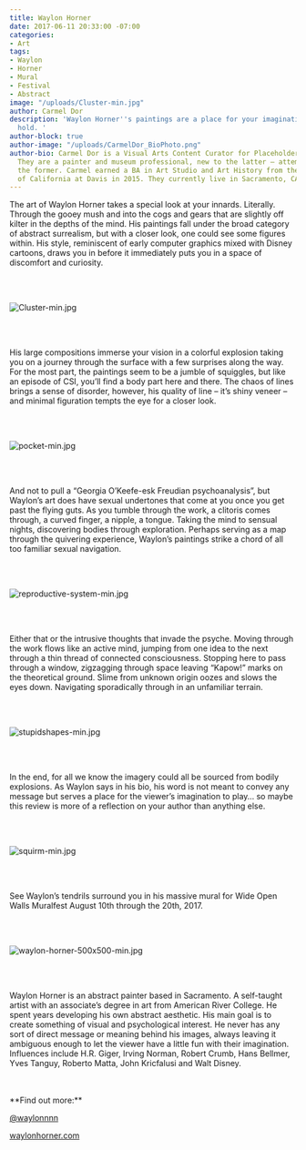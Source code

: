 ```yaml
---
title: Waylon Horner
date: 2017-06-11 20:33:00 -07:00
categories:
- Art
tags:
- Waylon
- Horner
- Mural
- Festival
- Abstract
image: "/uploads/Cluster-min.jpg"
author: Carmel Dor
description: 'Waylon Horner''s paintings are a place for your imagination to take
  hold. '
author-block: true
author-image: "/uploads/CarmelDor_BioPhoto.png"
author-bio: Carmel Dor is a Visual Arts Content Curator for Placeholder Magazine.
  They are a painter and museum professional, new to the latter – attempting to navigate
  the former. Carmel earned a BA in Art Studio and Art History from the University
  of California at Davis in 2015. They currently live in Sacramento, CA.
---
```


The art of Waylon Horner takes a special look at your innards. Literally. Through the gooey mush and into the cogs and gears that are slightly off kilter in the depths of the mind. His paintings fall under the broad category of abstract surrealism, but with a closer look, one could see some figures within. His style, reminiscent of early computer graphics mixed with Disney cartoons, draws you in before it immediately puts you in a space of discomfort and curiosity.

<br>
<br>

![Cluster-min.jpg](/uploads/Cluster-min.jpg)

<br>
<br>

His large compositions immerse your vision in a colorful explosion taking you on a journey through the surface with a few surprises along the way. For the most part, the paintings seem to be a jumble of squiggles, but like an episode of CSI, you’ll find a body part here and there. The chaos of lines brings a sense of disorder, however, his quality of line – it’s shiny veneer – and minimal figuration tempts the eye for a closer look. 

<br>
<br>

![pocket-min.jpg](/uploads/pocket-min.jpg)

<br>
<br>

And not to pull a “Georgia O’Keefe-esk Freudian psychoanalysis”, but Waylon’s art does have sexual undertones that come at you once you get past the flying guts. As you tumble through the work, a clitoris comes through, a curved finger, a nipple, a tongue. Taking the mind to sensual nights, discovering bodies through exploration. Perhaps serving as a map through the quivering experience, Waylon’s paintings strike a chord of all too familiar sexual navigation. 

<br>
<br>

![reproductive-system-min.jpg](/uploads/reproductive-system-min.jpg)

<br>
<br>

Either that or the intrusive thoughts that invade the psyche. Moving through the work flows like an active mind, jumping from one idea to the next through a thin thread of connected consciousness. Stopping here to pass through a window, zigzagging through space leaving “Kapow!” marks on the theoretical ground. Slime from unknown origin oozes and slows the eyes down. Navigating sporadically through in an unfamiliar terrain. 

<br>
<br>

![stupidshapes-min.jpg](/uploads/stupidshapes-min.jpg)

<br>
<br>

In the end, for all we know the imagery could all be sourced from bodily explosions. As Waylon says in his bio, his word is not meant to convey any message but serves a place for the viewer’s imagination to play… so maybe this review is more of a reflection on your author than anything else. 

<br>
<br>

![squirm-min.jpg](/uploads/squirm-min.jpg)

<br>
<br>

See Waylon’s tendrils surround you in his massive mural for Wide Open Walls Muralfest August 10th through the 20th, 2017.

<br>
<br>

![waylon-horner-500x500-min.jpg](/uploads/waylon-horner-500x500-min.jpg)

<br>
<br>

Waylon Horner is an abstract painter based in Sacramento. A self-taught artist with an associate’s degree in art from American River College. He spent years developing his own abstract aesthetic. His main goal is to create something of visual and psychological interest. He never has any sort of direct message or meaning behind his images, always leaving it ambiguous enough to let the viewer have a little fun with their imagination. Influences include H.R. Giger, Irving Norman, Robert Crumb, Hans Bellmer, Yves Tanguy, Roberto Matta, John Kricfalusi and Walt Disney.


<br>
<br>
**Find out more:**

[@waylonnnn](https://www.instagram.com/waylonnnn/?hl=en)

[waylonhorner.com](http://waylonhorner.com/)

